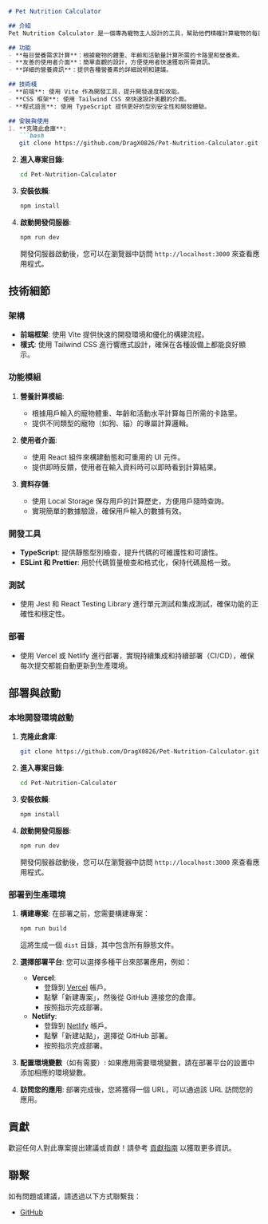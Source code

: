 ```markdown
# Pet Nutrition Calculator

## 介紹
Pet Nutrition Calculator 是一個專為寵物主人設計的工具，幫助他們精確計算寵物的每日營養需求。這個應用程式提供詳細的營養資訊，讓使用者能夠根據寵物的需求制定合適的飲食計劃。

## 功能
- **每日營養需求計算**：根據寵物的體重、年齡和活動量計算所需的卡路里和營養素。
- **友善的使用者介面**：簡單直觀的設計，方便使用者快速獲取所需資訊。
- **詳細的營養資訊**：提供各種營養素的詳細說明和建議。

## 技術棧
- **前端**: 使用 Vite 作為開發工具，提升開發速度和效能。
- **CSS 框架**: 使用 Tailwind CSS 來快速設計美觀的介面。
- **程式語言**: 使用 TypeScript 提供更好的型別安全性和開發體驗。

## 安裝與使用
1. **克隆此倉庫**:
   ```bash
   git clone https://github.com/DragX0826/Pet-Nutrition-Calculator.git
   ```

2. **進入專案目錄**:
   ```bash
   cd Pet-Nutrition-Calculator
   ```

3. **安裝依賴**:
   ```bash
   npm install
   ```

4. **啟動開發伺服器**:
   ```bash
   npm run dev
   ```
   開發伺服器啟動後，您可以在瀏覽器中訪問 `http://localhost:3000` 來查看應用程式。

## 技術細節

### 架構
- **前端框架**: 使用 Vite 提供快速的開發環境和優化的構建流程。
- **樣式**: 使用 Tailwind CSS 進行響應式設計，確保在各種設備上都能良好顯示。

### 功能模組
1. **營養計算模組**:
   - 根據用戶輸入的寵物體重、年齡和活動水平計算每日所需的卡路里。
   - 提供不同類型的寵物（如狗、貓）的專屬計算邏輯。

2. **使用者介面**:
   - 使用 React 組件來構建動態和可重用的 UI 元件。
   - 提供即時反饋，使用者在輸入資料時可以即時看到計算結果。

3. **資料存儲**:
   - 使用 Local Storage 保存用戶的計算歷史，方便用戶隨時查詢。
   - 實現簡單的數據驗證，確保用戶輸入的數據有效。

### 開發工具
- **TypeScript**: 提供靜態型別檢查，提升代碼的可維護性和可讀性。
- **ESLint 和 Prettier**: 用於代碼質量檢查和格式化，保持代碼風格一致。

### 測試
- 使用 Jest 和 React Testing Library 進行單元測試和集成測試，確保功能的正確性和穩定性。

### 部署
- 使用 Vercel 或 Netlify 進行部署，實現持續集成和持續部署（CI/CD），確保每次提交都能自動更新到生產環境。

## 部署與啟動

### 本地開發環境啟動
1. **克隆此倉庫**:
   ```bash
   git clone https://github.com/DragX0826/Pet-Nutrition-Calculator.git
   ```

2. **進入專案目錄**:
   ```bash
   cd Pet-Nutrition-Calculator
   ```

3. **安裝依賴**:
   ```bash
   npm install
   ```

4. **啟動開發伺服器**:
   ```bash
   npm run dev
   ```
   開發伺服器啟動後，您可以在瀏覽器中訪問 `http://localhost:3000` 來查看應用程式。

### 部署到生產環境
1. **構建專案**:
   在部署之前，您需要構建專案：
   ```bash
   npm run build
   ```
   這將生成一個 `dist` 目錄，其中包含所有靜態文件。

2. **選擇部署平台**:
   您可以選擇多種平台來部署應用，例如：
   - **Vercel**:
     - 登錄到 [Vercel](https://vercel.com/) 帳戶。
     - 點擊「新建專案」，然後從 GitHub 連接您的倉庫。
     - 按照指示完成部署。
   - **Netlify**:
     - 登錄到 [Netlify](https://www.netlify.com/) 帳戶。
     - 點擊「新建站點」，選擇從 GitHub 部署。
     - 按照指示完成部署。

3. **配置環境變數**（如有需要）:
   如果應用需要環境變數，請在部署平台的設置中添加相應的環境變數。

4. **訪問您的應用**:
   部署完成後，您將獲得一個 URL，可以通過該 URL 訪問您的應用。

## 貢獻
歡迎任何人對此專案提出建議或貢獻！請參考 [貢獻指南](CONTRIBUTING.md) 以獲取更多資訊。

## 聯繫
如有問題或建議，請透過以下方式聯繫我：
- [GitHub](https://github.com/DragX0826)
